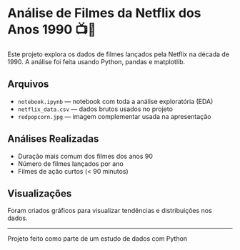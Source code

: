 # Análise de Filmes da Netflix dos Anos 1990 📺🍿

Este projeto explora os dados de filmes lançados pela Netflix na década de 1990. A análise foi feita usando Python, pandas e matplotlib.

## Arquivos

- `notebook.ipynb` — notebook com toda a análise exploratória (EDA)
- `netflix_data.csv` — dados brutos usados no projeto
- `redpopcorn.jpg` — imagem complementar usada na apresentação

## Análises Realizadas

- Duração mais comum dos filmes dos anos 90
- Número de filmes lançados por ano
- Filmes de ação curtos (< 90 minutos)

## Visualizações

Foram criados gráficos para visualizar tendências e distribuições nos dados.

---

Projeto feito como parte de um estudo de dados com Python 
